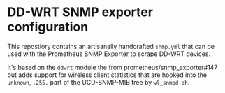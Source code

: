 # DD-WRT SNMP exporter configuration

This repostiory contains an artisanally handcrafted `snmp.yml` that can be used with
the Prometheus SNMP Exporter to scrape DD-WRT devices.

It's based on the `ddwrt` module the from prometheus/snmp_exporter#147 but adds support
for wireless client statistics that are hooked into the `unknown`, `.255.` part of the
UCD-SNMP-MIB tree by `wl_snmpd.sh`.
